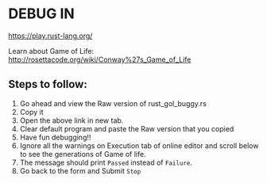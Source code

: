 # DEBUG IN 
https://play.rust-lang.org/

Learn about Game of Life: http://rosettacode.org/wiki/Conway%27s_Game_of_Life

## Steps to follow:
1. Go ahead and view the Raw version of rust_gol_buggy.rs
2. Copy it
3. Open the above link in new tab.
4. Clear default program and paste the Raw version that you copied
5. Have fun debugging!!
6. Ignore all the warnings on Execution tab of online editor and scroll below to see the generations of Game of life.
7. The message should print `Passed` instead of `Failure`.
8. Go back to the form and Submit `Stop`